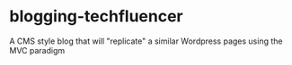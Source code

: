 # blogging-techfluencer
A CMS style blog that will "replicate" a similar Wordpress pages using the MVC paradigm 
